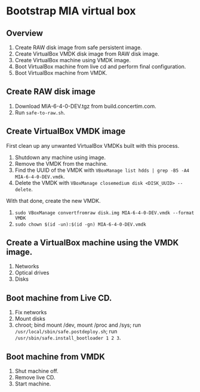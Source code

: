 # Bootstrap MIA virtual box

## Overview

1. Create RAW disk image from safe persistent image.
2. Create VirtualBox VMDK disk image from RAW disk image.
3. Create VirtualBox machine using VMDK image.
4. Boot VirtualBox machine from live cd and perform final configuration.
5. Boot VirtualBox machine from VMDK.

## Create RAW disk image

1. Download MIA-6-4-0-DEV.tgz from build.concertim.com.
2. Run `safe-to-raw.sh`.


## Create VirtualBox VMDK image

First clean up any unwanted VirtualBox VMDKs built with this process.

1. Shutdown any machine using image.
2. Remove the VMDK from the machine.
3. Find the UUID of the VMDK with `VBoxManage list hdds | grep -B5 -A4 MIA-6-4-0-DEV.vmdk`.
4. Delete the VMDK with `VBoxManage closemedium disk <DISK_UUID> --delete`.

With that done, create the new VMDK.

1. `sudo VBoxManage convertfromraw disk.img MIA-6-4-0-DEV.vmdk --format VMDK`
2. `sudo chown $(id -un):$(id -gn) MIA-6-4-0-DEV.vmdk`


## Create a VirtualBox machine using the VMDK image.

1. Networks
2. Optical drives
3. Disks

## Boot machine from Live CD.

1. Fix networks
2. Mount disks
3. chroot; bind mount /dev, mount /proc and /sys; run
   `/usr/local/sbin/safe.postdeploy.sh`; run
   `/usr/sbin/safe.install_bootloader 1 2 3`.


## Boot machine from VMDK

1. Shut machine off.
2. Remove live CD.
2. Start machine.
